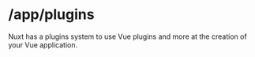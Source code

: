 # /app/plugins

Nuxt has a plugins system to use Vue plugins and more at the creation of your Vue application.
